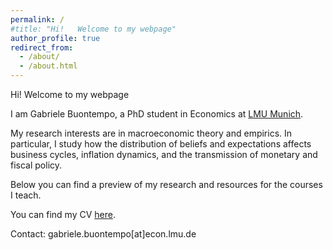```yaml
---
permalink: /
#title: "Hi!   Welcome to my webpage"
author_profile: true
redirect_from: 
  - /about/
  - /about.html
---
```


Hi! Welcome to my webpage

I am Gabriele Buontempo, a PhD student in Economics at [LMU Munich](https://www.econ.lmu.de/en/).

My research interests are in macroeconomic theory and empirics. In particular, I study how the distribution of beliefs and expectations affects business cycles, inflation dynamics, and the transmission of monetary and fiscal policy. 

Below you can find a preview of my research and resources for the courses I teach.

You can find my CV [here](.).

Contact: gabriele.buontempo[at]econ.lmu.de

